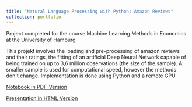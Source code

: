```yaml
---
title: "Natural Language Processing with Python: Amazon Reviews"
collection: portfolio
---
```

Project completed for the course Machine Learning Methods in Economics at the University of Hamburg

This projekt involves the loading and pre-processing of amazon reviews and their ratings, 
the fitting of an artificial Deep Neural Network capable of being trained on up to 3,6 million observations (the size of the sample). 
A smaller sample is used for computational speed, however the methods don't change. Implementation is done using Python and a remote GPU.

[Notebook in PDF-Version](https://gzhelev2020.github.io/files/amazon-reviews-short.pdf)

[Presentation in HTML Version](https://gzhelev2020.github.io/files/amazon-reviews-short.slides.html)

